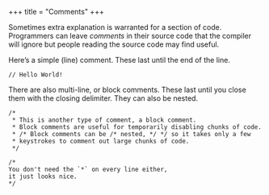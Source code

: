 +++
title = "Comments"
+++

Sometimes extra explanation is warranted for a section of code.
Programmers can leave *comments* in their source code that the compiler will ignore but people reading the source code may find useful.

Here’s a simple (line) comment. These last until the end of the line.
```dm
// Hello World!
```

There are also multi-line, or block comments. These last until you close them with the closing delimiter.
They can also be nested.
```dm
/*
 * This is another type of comment, a block comment.
 * Block comments are useful for temporarily disabling chunks of code.
 * /* Block comments can be /* nested, */ */ so it takes only a few
 * keystrokes to comment out large chunks of code.
 */

/*
You don't need the `*` on every line either,
it just looks nice.
*/
```
